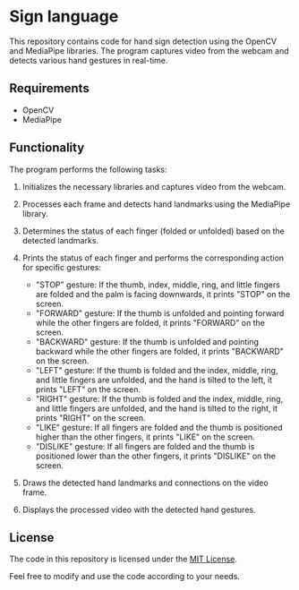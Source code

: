 # Sign language

This repository contains code for hand sign detection using the OpenCV and MediaPipe libraries. The program captures video from the webcam and detects various hand gestures in real-time.

## Requirements

- OpenCV
- MediaPipe

## Functionality

The program performs the following tasks:

1. Initializes the necessary libraries and captures video from the webcam.
2. Processes each frame and detects hand landmarks using the MediaPipe library.
3. Determines the status of each finger (folded or unfolded) based on the detected landmarks.
4. Prints the status of each finger and performs the corresponding action for specific gestures:
   - "STOP" gesture: If the thumb, index, middle, ring, and little fingers are folded and the palm is facing downwards, it prints "STOP" on the screen.
   - "FORWARD" gesture: If the thumb is unfolded and pointing forward while the other fingers are folded, it prints "FORWARD" on the screen.
   - "BACKWARD" gesture: If the thumb is unfolded and pointing backward while the other fingers are folded, it prints "BACKWARD" on the screen.
   - "LEFT" gesture: If the thumb is folded and the index, middle, ring, and little fingers are unfolded, and the hand is tilted to the left, it prints "LEFT" on the screen.
   - "RIGHT" gesture: If the thumb is folded and the index, middle, ring, and little fingers are unfolded, and the hand is tilted to the right, it prints "RIGHT" on the screen.
   - "LIKE" gesture: If all fingers are folded and the thumb is positioned higher than the other fingers, it prints "LIKE" on the screen.
   - "DISLIKE" gesture: If all fingers are folded and the thumb is positioned lower than the other fingers, it prints "DISLIKE" on the screen.

5. Draws the detected hand landmarks and connections on the video frame.
6. Displays the processed video with the detected hand gestures.

## License

The code in this repository is licensed under the [MIT License](LICENSE).

Feel free to modify and use the code according to your needs.
